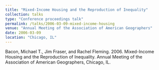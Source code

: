 ```yaml
---
title: "Mixed-Income Housing and the Reproduction of Inequality"
collection: talks
type: "Conference proceedings talk"
permalink: /talks/2006-03-09-mixed-income-housing
venue: "Annual Meeting of the Association of American Geographers"
date: 2006-03-09
location: "Chicago, IL"
---
```


Bacon, Michael T., Jim Fraser, and Rachel Fleming. 2006. Mixed-Income Housing
and the Reproduction of Inequality.  Annual Meeting of the Association of
American Geographers, Chicago, IL.
